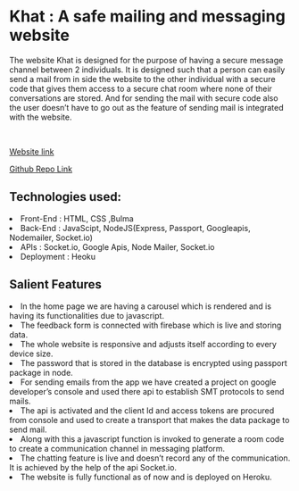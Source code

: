 # Khat : A safe mailing and messaging website
<p>The website Khat is designed for the purpose of having a secure message channel between 2 individuals.
It is designed such that a person can easily send a mail from in side the website to the other individual with a secure code that gives them access to a secure chat room where none of their conversations are stored. And for sending the mail with secure code also the user doesn’t have to go out as the feature of sending mail is integrated with the website.</p>
<br>

[Website link](https://join-khat.herokuapp.com/)

[Github Repo Link](https://github.com/MayankShrivastava17/khat)

## Technologies used:
<li> Front-End :  HTML, CSS ,Bulma 
<li> Back-End : JavaScipt, NodeJS(Express, Passport, Googleapis, Nodemailer, Socket.io)
<li> APIs : Socket.io, Google Apis, Node Mailer, Socket.io
<li> Deployment : Heoku  
  
  ## Salient Features
  
 <li>  In the home page we are having a carousel which is rendered and is having its functionalities due to javascript.

 <li> The feedback form is connected with firebase which is live and storing data.

 <li> The whole website is responsive and adjusts itself according to every device size.

 <li> The password that is stored in the database is encrypted using passport package in node.

 <li> For sending emails from the app we have created a project on google developer’s console and used there api to establish SMT protocols to send mails.

 <li> The api is activated and the client Id and access tokens are procured from console and used to create a transport that makes the data package to send mail. 

 <li> Along with this a javascript function is invoked to generate a room code to create a communication channel in messaging platform.

 <li> The chatting feature is live and doesn’t record any of the communication. It is achieved by the help of the api Socket.io.

 <li> The website is fully functional as of now and is deployed on Heroku.
